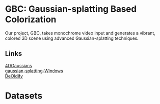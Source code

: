 # GBC: Gaussian-splatting Based Colorization
Our project, GBC, takes monochrome video input and generates a vibrant, colored 3D scene using advanced Gaussian-splatting techniques.  
## Links
[4DGaussians](https://github.com/hustvl/4DGaussians)  
[gaussian-splatting-Windows](https://github.com/jonstephens85/gaussian-splatting-Windows)  
[DeOldify](https://github.com/jantic/DeOldify)  
# Datasets

